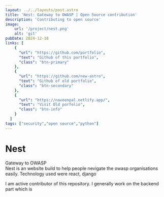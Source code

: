 ```yaml
---
layout: ../../layouts/post.astro
title: 'Nest: Gateway to OWASP | Open Source contribution'
description: 'Contributing to open source'
image: 
    url: '/project/nest.png'
    alt: 'git'
pubDate: 2024-12-18
links: [
    {
      "url": "https://github.com/portfolio",
      "text": "Github of this portfolio",
      "class": "btn-primary"
    },
    {
      "url": "https://github.com/new-astro",
      "text": "Github of old portfolio",
      "class": "btn-secondary"
    },
    {
      "url": "https://naveenpal.netlify.app/",
      "text": "Visit Old porfolio",
      "class": "btn-info"
    }
  ]
tags: ["security","open source","python"]
---
```


# Nest
Gateway to OWASP
<br>
Nest is an website build to help people nevigate the owasp organisations easily. Technology used were react, django

I am active contributor of this repository. I generally work on the backend part which is 